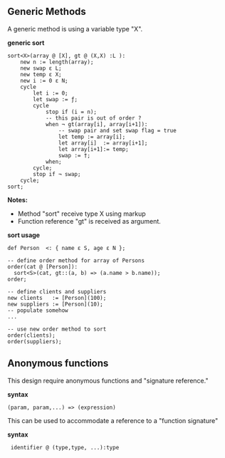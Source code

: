 ## Generic Methods

A generic method is using a variable type "X". 

**generic sort**

```
sort<X>(array @ [X], gt @ (X,X) :L ):
    new n := length(array);
    new swap ε L;
    new temp ε X;
    new i := 0 ε N;
    cycle
        let i := 0;
        let swap := ƒ;
        cycle 
            stop if (i = n);
            -- this pair is out of order ?
            when ¬ gt(array[i], array[i+1]):
                -- swap pair and set swap flag = true
                let temp := array[i];
                let array[i]  := array[i+1];
                let array[i+1]:= temp;
                swap := †;
            when;
        cycle;
        stop if ¬ swap;
    cycle;
sort;
```

**Notes:**

* Method "sort" receive type X using markup <X> 
* Function reference "gt" is received as argument.

**sort usage**

```
def Person  <: { name ε S, age ε N };

-- define order method for array of Persons
order(cat @ [Person]):
  sort<S>(cat, gt::(a, b) => (a.name > b.name));
order;

-- define clients and suppliers
new clients   := [Person](100);
new suppliers := [Person](10);
-- populate somehow
...

-- use new order method to sort
order(clients);
order(suppliers);
```

## Anonymous functions

This design require anonymous functions and "signature reference."

**syntax**
```
(param, param,...) => (expression)
```

This can be used to accommodate a reference to a "function signature"

**syntax**
```
 identifier @ (type,type, ...):type
```

